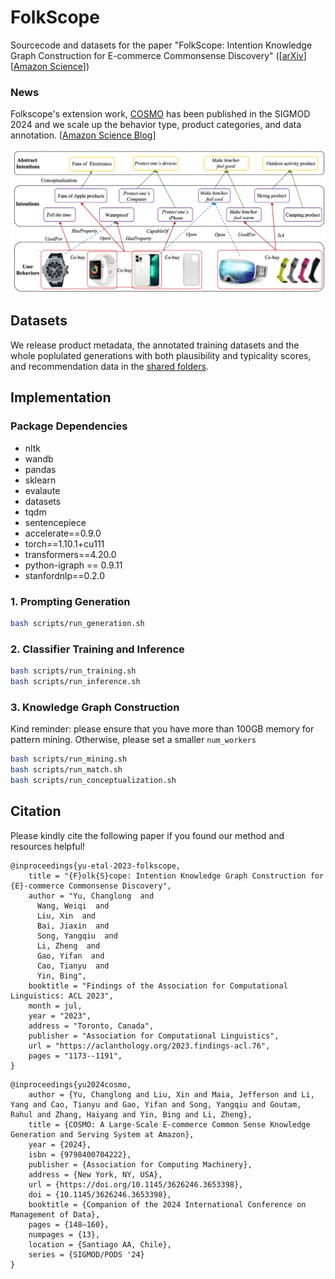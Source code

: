# FolkScope

Sourcecode and datasets for the paper "FolkScope: Intention Knowledge Graph Construction for E-commerce Commonsense Discovery" ([[arXiv](https://arxiv.org/pdf/2211.08316.pdf)] [[Amazon Science](https://www.amazon.science/publications/folkscope-intention-knowledge-graph-construction-for-e-commerce-commonsense-discovery)])

### News

Folkscope's extension work, [COSMO](https://dl.acm.org/doi/10.1145/3626246.3653398) has been published in the SIGMOD 2024 and we scale up the behavior type, product categories, and data annotation. [[Amazon Science Blog](https://www.amazon.science/blog/building-commonsense-knowledge-graphs-to-aid-product-recommendation)]

![Overview](figure/folkscope.png)

## Datasets

We release product metadata, the annotated training datasets and the whole poplulated generations with both plausibility and typicality scores, and recommendation data in the [shared folders](https://hkustconnect-my.sharepoint.com/:f:/g/personal/cyuaq_connect_ust_hk/EhLWuDJtP5pPgPH27i5Oq1oBxfc0wDIqFxpvJhdPcdt9hA?e=6JROlg).


## Implementation

### Package Dependencies

* nltk
* wandb
* pandas
* sklearn
* evalaute
* datasets
* tqdm
* sentencepiece
* accelerate==0.9.0
* torch==1.10.1+cu111
* transformers==4.20.0
* python-igraph == 0.9.11
* stanfordnlp==0.2.0


### 1. Prompting Generation

```bash
bash scripts/run_generation.sh
```

### 2. Classifier Training and Inference
```bash
bash scripts/run_training.sh
bash scripts/run_inference.sh
```

### 3. Knowledge Graph Construction
Kind reminder: please ensure that you have more than 100GB memory for pattern mining. Otherwise, please set a smaller `num_workers`
```bash
bash scripts/run_mining.sh
bash scripts/run_match.sh
bash scripts/run_conceptualization.sh
```

## Citation

Please kindly cite the following paper if you found our method and resources helpful!

```
@inproceedings{yu-etal-2023-folkscope,
    title = "{F}olk{S}cope: Intention Knowledge Graph Construction for {E}-commerce Commonsense Discovery",
    author = "Yu, Changlong  and
      Wang, Weiqi  and
      Liu, Xin  and
      Bai, Jiaxin  and
      Song, Yangqiu  and
      Li, Zheng  and
      Gao, Yifan  and
      Cao, Tianyu  and
      Yin, Bing",
    booktitle = "Findings of the Association for Computational Linguistics: ACL 2023",
    month = jul,
    year = "2023",
    address = "Toronto, Canada",
    publisher = "Association for Computational Linguistics",
    url = "https://aclanthology.org/2023.findings-acl.76",
    pages = "1173--1191",
}
```

```
@inproceedings{yu2024cosmo,
    author = {Yu, Changlong and Liu, Xin and Maia, Jefferson and Li, Yang and Cao, Tianyu and Gao, Yifan and Song, Yangqiu and Goutam, Rahul and Zhang, Haiyang and Yin, Bing and Li, Zheng},
    title = {COSMO: A Large-Scale E-commerce Common Sense Knowledge Generation and Serving System at Amazon},
    year = {2024},
    isbn = {9798400704222},
    publisher = {Association for Computing Machinery},
    address = {New York, NY, USA},
    url = {https://doi.org/10.1145/3626246.3653398},
    doi = {10.1145/3626246.3653398},
    booktitle = {Companion of the 2024 International Conference on Management of Data},
    pages = {148–160},
    numpages = {13},
    location = {Santiago AA, Chile},
    series = {SIGMOD/PODS '24}
}
```
